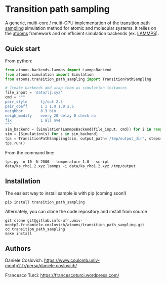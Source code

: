 Transition path sampling
========================

A generic, multi-core / multi-GPU implementation of the [transition path sampling](https://en.wikipedia.org/wiki/Transition_path_sampling) simulation method for atomic and molecular systems. It relies on the [atooms](https://gitlab.info-ufr.univ-montp2.fr/atooms/atooms.git) framework and on efficient simulation backends (ex. [LAMMPS](http://lammps.sandia.gov/)).

Quick start
-----------
From python:

```python
from atooms.backends.lammps import LammpsBackend
from atooms.simulation import Simulation
from atooms.transition_path_sampling import TransitionPathSampling

# Create backends and wrap them as simulation instances
file_input = 'data/lj.xyz'
cmd = """
pair_style      lj/cut 2.5
pair_coeff      1 1 1.0 1.0 2.5
neighbor        0.3 bin
neigh_modify    every 20 delay 0 check no
fix             1 all nve
"""
sim_backend = [Simulation(LammpsBackend(file_input, cmd)) for i in range(1)]
sim = [Simulation(s) for s in sim_backend]
tps = TransitionPathSampling(sim, output_path='/tmp/output_dir', steps=10)
tps.run()
```

From the command line:
```shell
tps.py -n 10 -N 2000 --temperature 1.0 --script data/ka_rho1.2.xyz.lammps -i data/ka_rho1.2.xyz /tmp/output
```



Installation
------------
The easiest way to install sample is with pip (coming soon!)
```
pip install transition_path_sampling
```

Alternately, you can clone the code repository and install from source
```
git clone git@gitlab.info-ufr.univ-montp2.fr:daniele.coslovich/atooms/transition_path_sampling.git
cd transition_path_sampling
make install
```

Authors
-------
Daniele Coslovich: https://www.coulomb.univ-montp2.fr/perso/daniele.coslovich/

Francesco Turci: https://francescoturci.wordpress.com/
